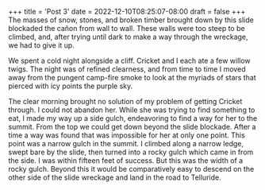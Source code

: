 +++
title = 'Post 3'
date = 2022-12-10T08:25:07-08:00
draft = false
+++
The masses of snow, stones, and broken timber brought down by this slide blockaded the cañon from wall to wall. These walls were too steep to be climbed, and, after trying until dark to make a way through the wreckage, we had to give it up.

We spent a cold night alongside a cliff. Cricket and I each ate a few willow twigs. The night was of refined clearness, and from time to time I moved away from the pungent camp-fire smoke to look at the myriads of stars that pierced with icy points the purple sky.

The clear morning brought no solution of my problem of getting Cricket through. I could not abandon her. While she was trying to find something to eat, I made my way up a side gulch, endeavoring to find a way for her to the summit. From the top we could get down beyond the slide blockade. After a time a way was found that was impossible for her at only one point. This point was a narrow gulch in the summit. I climbed along a narrow ledge, swept bare by the slide, then turned into a rocky gulch which came in from the side. I was within fifteen feet of success. But this was the width of a rocky gulch. Beyond this it would be comparatively easy to descend on the other side of the slide wreckage and land in the road to Telluride.
